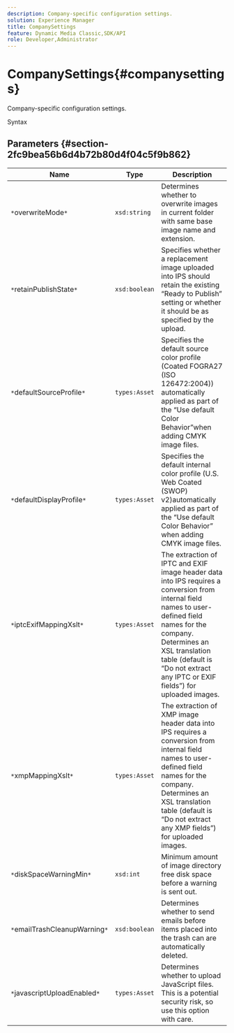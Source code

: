 ```yaml
---
description: Company-specific configuration settings.
solution: Experience Manager
title: CompanySettings
feature: Dynamic Media Classic,SDK/API
role: Developer,Administrator
---
```


# CompanySettings{#companysettings}

Company-specific configuration settings.

 Syntax 

## Parameters {#section-2fc9bea56b6d4b72b80d4f04c5f9b862}

|  Name  | Type  | Description  |
|---|---|---|
|  `*`overwriteMode`*`  | `xsd:string`  | Determines whether to overwrite images in current folder with same base image name and extension.  |
|  `*`retainPublishState`*`  | `xsd:boolean`  | Specifies whether a replacement image uploaded into IPS should retain the existing “Ready to Publish” setting or whether it should be as specified by the upload.  |
|  `*`defaultSourceProfile`*`  | `types:Asset`  | Specifies the default source color profile (Coated FOGRA27 (ISO 126472:2004)) automatically applied as part of the “Use default Color Behavior”when adding CMYK image files.  |
|  `*`defaultDisplayProfile`*`  | `types:Asset`  | Specifies the default internal color profile (U.S. Web Coated (SWOP) v2)automatically applied as part of the “Use default Color Behavior” when adding CMYK image files.  |
|  `*`iptcExifMappingXslt`*`  | `types:Asset`  | The extraction of IPTC and EXIF image header data into IPS requires a conversion from internal field names to user-defined field names for the company. Determines an XSL translation table (default is “Do not extract any IPTC or EXIF fields”) for uploaded images.  |
|  `*`xmpMappingXslt`*`  | `types:Asset`  | The extraction of XMP image header data into IPS requires a conversion from internal field names to user-defined field names for the company. Determines an XSL translation table (default is “Do not extract any XMP fields”) for uploaded images.  |
|  `*`diskSpaceWarningMin`*`  | `xsd:int`  | Minimum amount of image directory free disk space before a warning is sent out.  |
|  `*`emailTrashCleanupWarning`*`  | `xsd:boolean`  | Determines whether to send emails before items placed into the trash can are automatically deleted.  |
|  `*`javascriptUploadEnabled`*`  | `types:Asset`  | Determines whether to upload JavaScript files. This is a potential security risk, so use this option with care.  |

